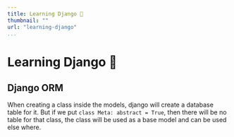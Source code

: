 ```yaml
---
title: Learning Django 🦕
thumbnail: ""
url: "learning-django"
...
```


# Learning Django 🦕

## Django ORM

When creating a class inside the models, django will create a database table for
it. But if we put `class Meta: abstract = True`, then there will be no table for
that class, the class will be used as a base model and can be used else where.
